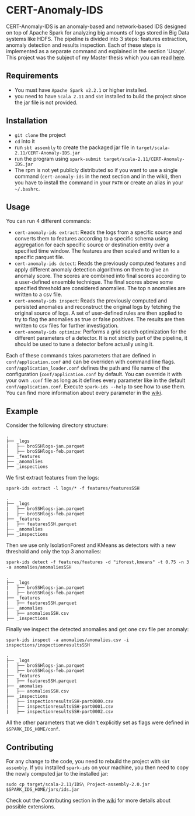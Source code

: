 # CERT-Anomaly-IDS

CERT-Anomaly-IDS is an anomaly-based and network-based IDS designed on top of Apache Spark for analyzing big amounts of logs stored in Big Data systems like HDFS.
The pipeline is divided into 3 steps: features extraction, anomaly detection and results inspection. Each of these steps is implemented as a separate command and explained in the section 'Usage'.
This project was the subject of my Master thesis which you can read [here](https://github.com/mthambipillai/cert-anomaly-ids/blob/master/masterthesis.pdf).

## Requirements

- You must have `Apache Spark v2.2.1` or higher installed.
- you need to have `Scala 2.11` and `sbt` installed to build the project since the jar file is not provided.

## Installation

- `git clone` the project
- `cd` into it
- run `sbt assembly` to create the packaged jar file in `target/scala-2.11/CERT-Anomaly-IDS.jar`
- run the program using `spark-submit target/scala-2.11/CERT-Anomaly-IDS.jar`
- The rpm is not yet publicly distributed so if you want to use a single command (`cert-anomaly-ids` in the next section and in the wiki), then you have to install the command in your `PATH` or create an alias in your `~/.bashrc`.

## Usage

You can run 4 different commands:
- `cert-anomaly-ids extract`: Reads the logs from a specific source and converts them to features according to a specific schema using aggregation for each specific source or destination entity over a specified time window. The features are then scaled and written to a specific parquet file.
- `cert-anomaly-ids detect`: Reads the previously computed features and apply different anomaly detection algorithms on them to give an anomaly score. The scores are combined into final scores according to a user-defined ensemble technique. The final scores above some specified threshold are considered anomalies. The top n anomalies are written to a csv file.
- `cert-anomaly-ids inspect`: Reads the previously computed and persisted anomalies and reconstruct the original logs by fetching the original source of logs. A set of user-defined rules are then applied to try to flag the anomalies as true or false positives. The results are then written to csv files for further investigation.
- `cert-anomaly-ids optimize`: Performs a grid search optimization for the different parameters of a detector. It is not strictly part of the pipeline, it should be used to tune a detector before actually using it.

Each of these commands takes parameters that are defined in `conf/application.conf` and can be overriden with command line flags. `conf/application_loader.conf` defines the path and file name of the configuration (`conf/application.conf` by default. You can override it with your own `.conf` file as long as it defines every parameter like in the default `conf/application.conf`. Execute `spark-ids --help` to see how to use them.
You can find more information about every parameter in the [wiki](https://github.com/mthambipillai/cert-anomaly-ids/blob/master/Wiki.md).

## Example

Consider the following directory structure:
```
.
├── _logs
|   ├── broSSHlogs-jan.parquet
|   ├── broSSHlogs-feb.parquet
├── _features
├── _anomalies
├── _inspections
```
We first extract features from the logs:

`spark-ids extract -l logs/* -f features/featuresSSH`
```
.
├── _logs
|   ├── broSSHlogs-jan.parquet
|   ├── broSSHlogs-feb.parquet
├── _features
|   ├── featuresSSH.parquet
├── _anomalies
├── _inspections
```
Then we use only IsolationForest and KMeans as detectors with a new threshold and only the top 3 anomalies:

`spark-ids detect -f features/features -d "iforest,kmeans" -t 0.75 -n 3 -a anomalies/anomaliesSSH`
```
.
├── _logs
|   ├── broSSHlogs-jan.parquet
|   ├── broSSHlogs-feb.parquet
├── _features
|   ├── featuresSSH.parquet
├── _anomalies
|   ├── anomaliesSSH.csv
├── _inspections
```
Finally we inspect the detected anomalies and get one csv file per anomaly:

`spark-ids inspect -a anomalies/anomalies.csv -i inspections/inspectionresultsSSH`
```
.
├── _logs
|   ├── broSSHlogs-jan.parquet
|   ├── broSSHlogs-feb.parquet
├── _features
|   ├── featuresSSH.parquet
├── _anomalies
|   ├── anomaliesSSH.csv
├── _inspections
|   ├── inspectionresultsSSH-part0000.csv
|   ├── inspectionresultsSSH-part0001.csv
|   ├── inspectionresultsSSH-part0002.csv
```

All the other parameters that we didn't explicitly set as flags were defined in `$SPARK_IDS_HOME/conf`.

## Contributing

For any change to the code, you need to rebuild the project with `sbt assembly`. If you installed `spark-ids` on your machine, you then need to copy the newly computed jar to the installed jar:

`sudo cp target/scala-2.11/IDS\ Project-assembly-2.0.jar $SPARK_IDS_HOME/jars/ids.jar`

Check out the Contributing section in the [wiki](https://github.com/mthambipillai/cert-anomaly-ids/blob/master/Wiki.md) for more details about possible extensions.
